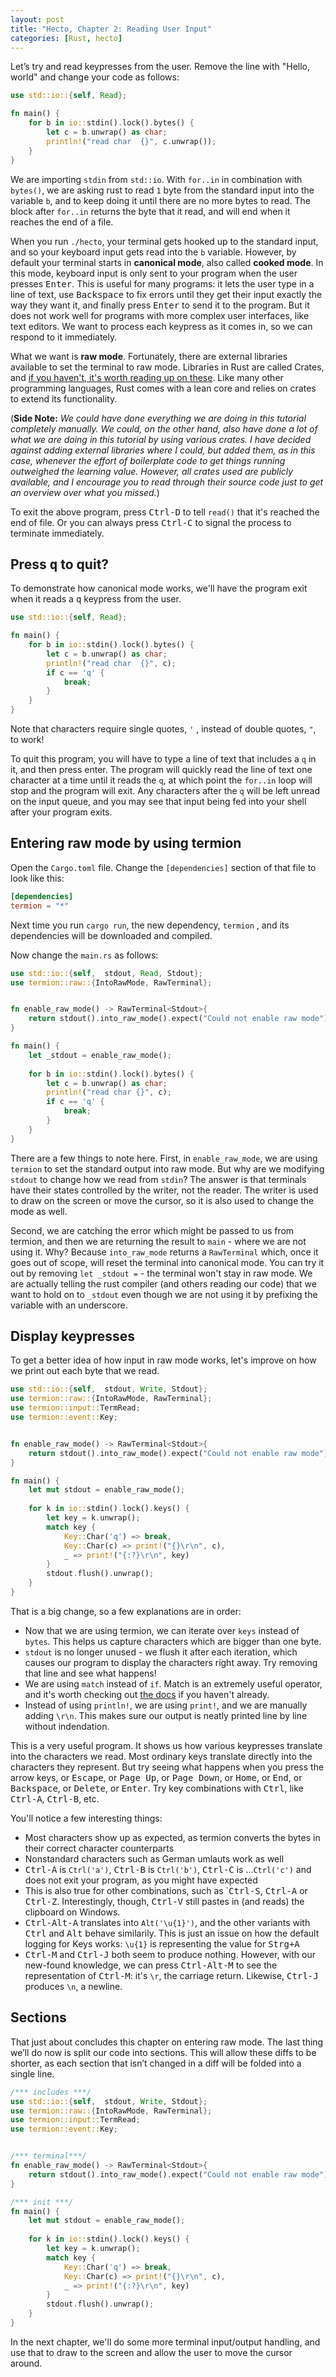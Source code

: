 ```yaml
---
layout: post
title: "Hecto, Chapter 2: Reading User Input"
categories: [Rust, hecto]
---
```


Let’s try and read keypresses from the user. Remove the line with "Hello, world" and change your code as follows:

```rust
use std::io::{self, Read};

fn main() {
    for b in io::stdin().lock().bytes() {
        let c = b.unwrap() as char;
        println!("read char  {}", c.unwrap());
    }
}
```

We are importing `stdin` from `std::io`. With `for..in` in combination with `bytes()`, we are asking rust
to read `1` byte from the standard input into the variable `b`, and to keep doing
it until there are no more bytes to read. The block after `for..in` returns the byte
that it read, and will end when it reaches the end of a file.

When you run `./hecto`, your terminal gets hooked up to the standard input, and
so your keyboard input gets read into the `b` variable. However, by default
your terminal starts in **canonical mode**, also called **cooked mode**. In
this mode, keyboard input is only sent to your program when the user presses
<kbd>Enter</kbd>. This is useful for many programs: it lets the user type in a
line of text, use <kbd>Backspace</kbd> to fix errors until they get their input
exactly the way they want it, and finally press <kbd>Enter</kbd> to send it to
the program. But it does not work well for programs with more complex user
interfaces, like text editors. We want to process each keypress as it comes in,
so we can respond to it immediately.

What we want is **raw mode**. Fortunately, there are external libraries available to set the terminal to raw mode. Libraries in Rust are called Crates, and [if you haven't, it's worth reading up on these](https://doc.rust-lang.org/book/ch07-00-managing-growing-projects-with-packages-crates-and-modules.html). Like many other programming languages, Rust comes with a lean core and relies on crates to extend its functionality.

(**Side Note:** *We could have done everything we are doing in this tutorial completely manually. We could, on the other hand, also have done a lot of what we are doing in this tutorial by using various crates. I have decided against adding external libraries where I could, but added them, as in this case, whenever the effort of boilerplate code to get things running outweighed the learning value. However, all crates used are publicly available, and I encourage you to read through their source code just to get an overview over what you missed.*)

To exit the above program, press <kbd>Ctrl-D</kbd> to tell `read()` that it's
reached the end of file. Or you can always press <kbd>Ctrl-C</kbd> to signal
the process to terminate immediately.

## Press <kbd>q</kbd> to quit?

To demonstrate how canonical mode works, we'll have the program exit when it
reads a <kbd>q</kbd> keypress from the user. 

```rust
use std::io::{self, Read};

fn main() {
    for b in io::stdin().lock().bytes() {
        let c = b.unwrap() as char;
        println!("read char  {}", c);
        if c == 'q' {
            break;
        }
    }
}
```
Note that characters require single quotes, `'` , instead of double quotes, `"`, to work!

To quit this program, you will have to type a line of text that includes a `q`
in it, and then press enter. The program will quickly read the line of text one
character at a time until it reads the `q`, at which point the `for..in` loop
will stop and the program will exit. Any characters after the `q` will be left
unread on the input queue, and you may see that input being fed into your shell
after your program exits.

## Entering raw mode by using termion
Open the `Cargo.toml` file. Change the `[dependencies]` section of that file to look like this: 
```toml
[dependencies]
termion = "*"
```

Next time you run `cargo run`, the new dependency, `termion` , and its dependencies will be downloaded and compiled.

Now change the `main.rs` as follows:
```rust
use std::io::{self,  stdout, Read, Stdout};
use termion::raw::{IntoRawMode, RawTerminal};


fn enable_raw_mode() -> RawTerminal<Stdout>{
    return stdout().into_raw_mode().expect("Could not enable raw mode")
}

fn main() {
    let _stdout = enable_raw_mode();
    
    for b in io::stdin().lock().bytes() {
        let c = b.unwrap() as char;
        println!("read char {}", c);
        if c == 'q' {
            break;
        }
    }
}
```

There are a few things to note here. First, in `enable_raw_mode`, we are using `termion` to set the standard output into raw mode. But why are we modifying `stdout` to change how we read from `stdin`? The answer is that terminals have their states controlled by the writer, not the reader. The writer is used to draw on the screen or move the cursor, so it is also used to change the mode as well.

Second, we are catching the error which might be passed to us from termion, and then we are returning the result to `main` - where we are not using it. Why? Because `into_raw_mode` returns a `RawTerminal` which, once it goes out of scope, will reset the terminal into canonical mode. You can try it out by removing `let _stdout =` - the terminal won't stay in raw mode. We are actually telling the rust compiler (and others reading our code) that we want to hold on to `_stdout` even though we are not using it by prefixing the variable with an underscore.

## Display keypresses

To get a better idea of how input in raw mode works, let's improve on how we print out each byte
that we read. 

```rust
use std::io::{self,  stdout, Write, Stdout};
use termion::raw::{IntoRawMode, RawTerminal};
use termion::input::TermRead;
use termion::event::Key;


fn enable_raw_mode() -> RawTerminal<Stdout>{
    return stdout().into_raw_mode().expect("Could not enable raw mode")
}

fn main() {
    let mut stdout = enable_raw_mode();
    
    for k in io::stdin().lock().keys() {        
        let key = k.unwrap();
        match key {
            Key::Char('q') => break,
            Key::Char(c) => print!("{}\r\n", c),
            _ => print!("{:?}\r\n", key)
        }
        stdout.flush().unwrap();
    }
}
```

That is a big change, so a few explanations are in order:
- Now that we are using termion, we can iterate over `keys` instead of `bytes`. This helps us capture characters which are bigger than one byte.
- `stdout` is no longer unused - we flush it after each iteration, which causes our program to display the characters right away. Try removing that line and see what happens!
- We are using `match` instead of `if`. Match is an extremely useful operator, and it's worth checking out [the docs]((https://doc.rust-lang.org/book/ch06-02-match.html) ) if you haven't already.
- Instead of using `println!`, we are using `print!`, and we are manually adding `\r\n`. This makes sure our output is neatly printed line by line without indendation.

This is a very useful program. It shows us how various keypresses translate
into the characters we read. Most ordinary keys translate directly into the
characters they represent. But try seeing what happens when you press the arrow
keys, or <kbd>Escape</kbd>, or <kbd>Page Up</kbd>, or <kbd>Page Down</kbd>, or
<kbd>Home</kbd>, or <kbd>End</kbd>, or <kbd>Backspace</kbd>, or
<kbd>Delete</kbd>, or <kbd>Enter</kbd>. Try key combinations with
<kbd>Ctrl</kbd>, like <kbd>Ctrl-A</kbd>, <kbd>Ctrl-B</kbd>, etc.

You'll notice a few interesting things:
- Most characters show up as expected, as termion converts the bytes in their correct character counterparts
- Nonstandard characters such as German umlauts work as well
- <kbd>Ctrl-A</kbd> is `Ctrl('a')`, <kbd>Ctrl-B</kbd> is `Ctrl('b')`, <kbd>Ctrl-C</kbd> is ...`Ctrl('c')` and does not exit your program, as you might have expected
- This is also true for other combinations, such as `<kbd>Ctrl-S</kbd>, <kbd>Ctrl-A</kbd> or <kbd>Ctrl-Z</kbd>. Interestingly, though, <kbd>Ctrl-V</kbd> still pastes in (and reads) the clipboard on Windows.
- <kbd>Ctrl-Alt-A</kbd> translates into `Alt('\u{1}')`, and the other variants with <kbd>Ctrl</kbd>  and <kbd>Alt</kbd> behave similarily. This is just an issue on how the default logging for Keys works: `\u{1}` is representing the value for <kbd>Strg+A</kbd>
- <kbd>Ctrl-M</kbd> and <kbd>Ctrl-J</kbd> both seem to produce nothing. However, with our new-found knowledge, we can press <kbd>Ctrl-Alt-M</kbd> to see the representation of <kbd>Ctrl-M</kbd>: it's `\r`, the carriage return. Likewise, <kbd>Ctrl-J</kbd> produces `\n`, a newline.

## Sections

That just about concludes this chapter on entering raw mode. The last thing we’ll do now is split our code into sections. This will allow these diffs to be shorter, as each section that isn’t changed in a diff will be folded into a single line.

```rust
/*** includes ***/
use std::io::{self,  stdout, Write, Stdout};
use termion::raw::{IntoRawMode, RawTerminal};
use termion::input::TermRead;
use termion::event::Key;


/*** terminal***/
fn enable_raw_mode() -> RawTerminal<Stdout>{
    return stdout().into_raw_mode().expect("Could not enable raw mode")
}

/*** init ***/
fn main() {
    let mut stdout = enable_raw_mode();
    
    for k in io::stdin().lock().keys() {        
        let key = k.unwrap();
        match key {
            Key::Char('q') => break,
            Key::Char(c) => print!("{}\r\n", c),
            _ => print!("{:?}\r\n", key)
        }
        stdout.flush().unwrap();
    }
}
```

In the next chapter, we'll do some more terminal input/output handling, and use that to draw to the screen and allow the user to move the cursor around.

